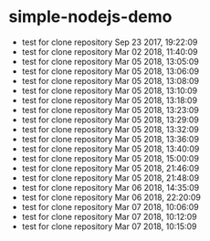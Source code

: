 # simple-nodejs-demo
* test for clone repository Sep 23 2017, 19:22:09
* test for clone repository Mar 02 2018, 11:40:09
* test for clone repository Mar 05 2018, 13:05:09
* test for clone repository Mar 05 2018, 13:06:09
* test for clone repository Mar 05 2018, 13:08:09
* test for clone repository Mar 05 2018, 13:10:09
* test for clone repository Mar 05 2018, 13:18:09
* test for clone repository Mar 05 2018, 13:23:09
* test for clone repository Mar 05 2018, 13:29:09
* test for clone repository Mar 05 2018, 13:32:09
* test for clone repository Mar 05 2018, 13:36:09
* test for clone repository Mar 05 2018, 13:40:09
* test for clone repository Mar 05 2018, 15:00:09
* test for clone repository Mar 05 2018, 21:46:09
* test for clone repository Mar 05 2018, 21:48:09
* test for clone repository Mar 06 2018, 14:35:09
* test for clone repository Mar 06 2018, 22:20:09
* test for clone repository Mar 07 2018, 10:06:09
* test for clone repository Mar 07 2018, 10:12:09
* test for clone repository Mar 07 2018, 10:15:09

